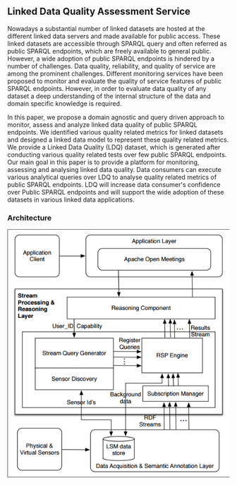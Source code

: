 ## Linked Data Quality Assessment Service

Nowadays a substantial number of linked datasets are hosted at the different linked data servers and made available for public access. These linked datasets are accessible through SPARQL query and often referred as public SPARQL endpoints, which are freely available to general public. However, a wide adoption of public SPARQL endpoints is hindered by a number of challenges. Data quality, reliability, and quality of service are among the prominent challenges. Different monitoring services have been proposed to monitor and evaluate the quality of service features of public SPARQL endpoints. However, in order to evaluate data quality of any dataset a deep understanding of the internal structure of the data and domain specific knowledge is required.

In this paper, we propose a domain agnostic and query driven approach to monitor, assess and analyze linked data quality of public SPARQL endpoints. We identified various quality related metrics for linked datasets and designed a linked data model to represent these quality related metrics. We provide a Linked Data Quality (LDQ) dataset, which is generated after conducting various quality related tests over few public SPARQL endpoints. Our main goal in this paper is to provide a platform for monitoring, assessing and analysing linked data quality. Data consumers can execute various analytical queries over LDQ to analyse quality related metrics of public SPARQL endpoints. LDQ will increase data consumer's confidence over Public SPARQL endpoints and will support the wide adoption of these datasets in various linked data applications.

### Architecture

![architecture](arc.png)


